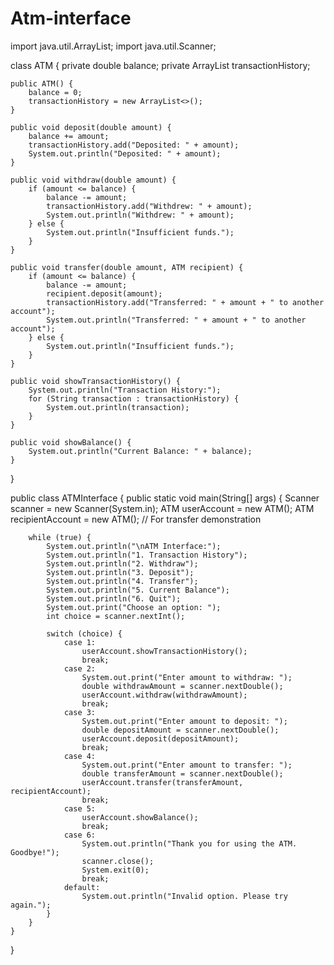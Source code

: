 # Atm-interface
import java.util.ArrayList;
import java.util.Scanner;

class ATM {
    private double balance;
    private ArrayList<String> transactionHistory;

    public ATM() {
        balance = 0;
        transactionHistory = new ArrayList<>();
    }

    public void deposit(double amount) {
        balance += amount;
        transactionHistory.add("Deposited: " + amount);
        System.out.println("Deposited: " + amount);
    }

    public void withdraw(double amount) {
        if (amount <= balance) {
            balance -= amount;
            transactionHistory.add("Withdrew: " + amount);
            System.out.println("Withdrew: " + amount);
        } else {
            System.out.println("Insufficient funds.");
        }
    }

    public void transfer(double amount, ATM recipient) {
        if (amount <= balance) {
            balance -= amount;
            recipient.deposit(amount);
            transactionHistory.add("Transferred: " + amount + " to another account");
            System.out.println("Transferred: " + amount + " to another account");
        } else {
            System.out.println("Insufficient funds.");
        }
    }

    public void showTransactionHistory() {
        System.out.println("Transaction History:");
        for (String transaction : transactionHistory) {
            System.out.println(transaction);
        }
    }

    public void showBalance() {
        System.out.println("Current Balance: " + balance);
    }
}

public class ATMInterface {
    public static void main(String[] args) {
        Scanner scanner = new Scanner(System.in);
        ATM userAccount = new ATM();
        ATM recipientAccount = new ATM(); // For transfer demonstration

        while (true) {
            System.out.println("\nATM Interface:");
            System.out.println("1. Transaction History");
            System.out.println("2. Withdraw");
            System.out.println("3. Deposit");
            System.out.println("4. Transfer");
            System.out.println("5. Current Balance");
            System.out.println("6. Quit");
            System.out.print("Choose an option: ");
            int choice = scanner.nextInt();

            switch (choice) {
                case 1:
                    userAccount.showTransactionHistory();
                    break;
                case 2:
                    System.out.print("Enter amount to withdraw: ");
                    double withdrawAmount = scanner.nextDouble();
                    userAccount.withdraw(withdrawAmount);
                    break;
                case 3:
                    System.out.print("Enter amount to deposit: ");
                    double depositAmount = scanner.nextDouble();
                    userAccount.deposit(depositAmount);
                    break;
                case 4:
                    System.out.print("Enter amount to transfer: ");
                    double transferAmount = scanner.nextDouble();
                    userAccount.transfer(transferAmount, recipientAccount);
                    break;
                case 5:
                    userAccount.showBalance();
                    break;
                case 6:
                    System.out.println("Thank you for using the ATM. Goodbye!");
                    scanner.close();
                    System.exit(0);
                    break;
                default:
                    System.out.println("Invalid option. Please try again.");
            }
        }
    }
}
